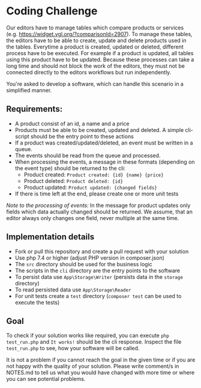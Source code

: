 # Coding Challenge
Our editors have to manage tables which compare products or services (e.g. https://widget.vgl.org/?comparisonId=2907).
To manage these tables, the editors have to be able to create, update and delete products used in the tables.
Everytime a product is created, updated or deleted, different process have to be executed. For example if a product is updated, all tables using this product have to be updated.
Because these processes can take a long time and should not block the work of the editors, they must not be connected directly to the editors workflows but run independently.

You're asked to develop a software, which can handle this scenario in a simplified manner.

## Requirements:
- A product consist of an id, a name and a price
- Products must be able to be created, updated and deleted. A simple cli-script should be the entry point to these actions
- If a product was created/updated/deleted, an event must be written in a queue.
- The events should be read from the queue and processed.
- When processing the events, a message in these formats (depending on the event type) should be returned to the cli:
  - Product created: `Product created: {id} {name} {price}`
  - Product deleted: `Product deleted: {id}`
  - Product updated: `Product updated: {changed fields}`
- If there is time left at the end, please create one or more unit tests

*Note to the processing of events:*
In the message for product updates only fields which data actually changed should be returned. 
We assume, that an editor always only changes one field, never multiple at the same time.

## Implementation details

- Fork or pull this repository and create a pull request with your solution
- Use php 7.4 or higher (adjust PHP version in composer.json)
- The `src` directory should be used for the business logic
- The scripts in the `cli` directory are the entry points to the software
- To persist data use `App\Storage\Writer` (persists data in the `storage` directory)
- To read persisted data use `App\Storage\Reader`
- For unit tests create a `test` directory (`composer test` can be used to execute the tests)

## Goal
To check if your solution works like required, you can execute `php test_run.php` and `It works!` should be the cli response. 
Inspect the file `test_run.php` to see, how your software will be called.

It is not a problem if you cannot reach the goal in the given time or if you are not happy with the quality of your solution.
Please write comment/s in NOTES.md to tell us what you would have changed with more time or where you can see potential problems.
